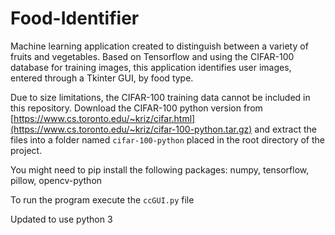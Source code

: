 # Food-Identifier
Machine learning application created to distinguish between a variety of fruits and vegetables. Based on Tensorflow and using the CIFAR-100 database for training images, this application identifies user images, entered through a Tkinter GUI, by food type.

Due to size limitations, the CIFAR-100 training data cannot be included in this repository. Download the CIFAR-100 python version from [https://www.cs.toronto.edu/~kriz/cifar.html](https://www.cs.toronto.edu/~kriz/cifar-100-python.tar.gz) and extract the files into a folder named `cifar-100-python` placed in the root directory of the project.

You might need to pip install the following packages: numpy, tensorflow, pillow, opencv-python

To run the program execute the `ccGUI.py` file

Updated to use python 3
